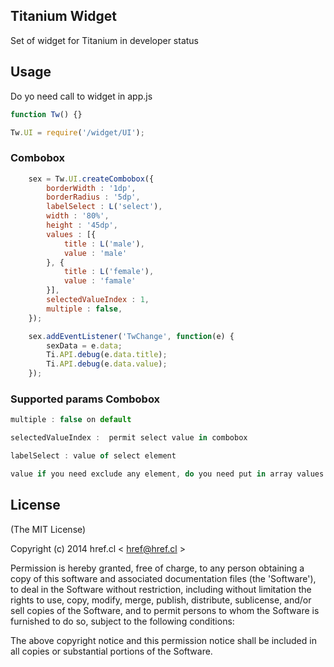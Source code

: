 
## Titanium Widget

Set of widget for Titanium in developer status


## Usage

Do yo need call to widget in app.js

```js
function Tw() {}

Tw.UI = require('/widget/UI');

```

### Combobox 

```js
	sex = Tw.UI.createCombobox({
		borderWidth : '1dp',
		borderRadius : '5dp',
		labelSelect : L('select'),
		width : '80%',
		height : '45dp',
		values : [{
			title : L('male'),
			value : 'male'
		}, {
			title : L('female'),
			value : 'famale'
		}],
		selectedValueIndex : 1,
		multiple : false,
	});

	sex.addEventListener('TwChange', function(e) {
		sexData = e.data;
		Ti.API.debug(e.data.title);
		Ti.API.debug(e.data.value);
	});
```
### Supported params Combobox 
```js
multiple : false on default
```

```js
selectedValueIndex :  permit select value in combobox 
```

```js
labelSelect : value of select element
```

```js
value if you need exclude any element, do you need put in array values {title : 'Element to explude',value : 'exclude' }
```	 

## License
(The MIT License)

Copyright (c) 2014 href.cl < [href@href.cl](mailto:href@href.cl) >

Permission is hereby granted, free of charge, to any person obtaining a copy of this software and associated documentation files (the 'Software'), to deal in the Software without restriction, including without limitation the rights to use, copy, modify, merge, publish, distribute, sublicense, and/or sell copies of the Software, and to permit persons to whom the Software is furnished to do so, subject to the following conditions:

The above copyright notice and this permission notice shall be included in all copies or substantial portions of the Software.
